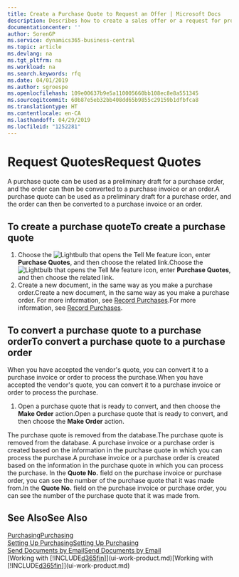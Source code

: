 ```yaml
---
title: Create a Purchase Quote to Request an Offer | Microsoft Docs
description: Describes how to create a sales offer or a request for proposal (RFQ) document to record your offer to a customer to sell products under certain terms.
documentationcenter: ''
author: SorenGP
ms.service: dynamics365-business-central
ms.topic: article
ms.devlang: na
ms.tgt_pltfrm: na
ms.workload: na
ms.search.keywords: rfq
ms.date: 04/01/2019
ms.author: sgroespe
ms.openlocfilehash: 109e00637b9e5a110005660bb108ec8e8a551345
ms.sourcegitcommit: 60b87e5eb32bb408dd65b9855c29159b1dfbfca8
ms.translationtype: HT
ms.contentlocale: en-CA
ms.lasthandoff: 04/29/2019
ms.locfileid: "1252281"
---
```

# <a name="request-quotes"></a><span data-ttu-id="67a32-103">Request Quotes</span><span class="sxs-lookup"><span data-stu-id="67a32-103">Request Quotes</span></span>
<span data-ttu-id="67a32-104">A purchase quote can be used as a preliminary draft for a purchase order, and the order can then be converted to a purchase invoice or an order.</span><span class="sxs-lookup"><span data-stu-id="67a32-104">A purchase quote can be used as a preliminary draft for a purchase order, and the order can then be converted to a purchase invoice or an order.</span></span>


## <a name="to-create-a-purchase-quote"></a><span data-ttu-id="67a32-105">To create a purchase quote</span><span class="sxs-lookup"><span data-stu-id="67a32-105">To create a purchase quote</span></span>
1. <span data-ttu-id="67a32-106">Choose the ![Lightbulb that opens the Tell Me feature](media/ui-search/search_small.png "Tell me what you want to do") icon, enter **Purchase Quotes**, and then choose the related link.</span><span class="sxs-lookup"><span data-stu-id="67a32-106">Choose the ![Lightbulb that opens the Tell Me feature](media/ui-search/search_small.png "Tell me what you want to do") icon, enter **Purchase Quotes**, and then choose the related link.</span></span>
2. <span data-ttu-id="67a32-107">Create a new document, in the same way as you make a purchase order.</span><span class="sxs-lookup"><span data-stu-id="67a32-107">Create a new document, in the same way as you make a purchase order.</span></span> <span data-ttu-id="67a32-108">For more information, see [Record Purchases](purchasing-how-record-purchases.md).</span><span class="sxs-lookup"><span data-stu-id="67a32-108">For more information, see [Record Purchases](purchasing-how-record-purchases.md).</span></span>

## <a name="to-convert-a-purchase-quote-to-a-purchase-order"></a><span data-ttu-id="67a32-109">To convert a purchase quote to a purchase order</span><span class="sxs-lookup"><span data-stu-id="67a32-109">To convert a purchase quote to a purchase order</span></span>
<span data-ttu-id="67a32-110">When you have accepted the vendor's quote, you can convert it to a purchase invoice or order to process the purchase.</span><span class="sxs-lookup"><span data-stu-id="67a32-110">When you have accepted the vendor's quote, you can convert it to a purchase invoice or order to process the purchase.</span></span>

1. <span data-ttu-id="67a32-111">Open a purchase quote that is ready to convert, and then choose the **Make Order** action.</span><span class="sxs-lookup"><span data-stu-id="67a32-111">Open a purchase quote that is ready to convert, and then choose the **Make Order** action.</span></span>

<span data-ttu-id="67a32-112">The purchase quote is removed from the database.</span><span class="sxs-lookup"><span data-stu-id="67a32-112">The purchase quote is removed from the database.</span></span> <span data-ttu-id="67a32-113">A purchase invoice or a purchase order is created based on the information in the purchase quote in which you can process the purchase.</span><span class="sxs-lookup"><span data-stu-id="67a32-113">A purchase invoice or a purchase order is created based on the information in the purchase quote in which you can process the purchase.</span></span> <span data-ttu-id="67a32-114">In the **Quote No.** field on the purchase invoice or purchase order, you can see the number of the purchase quote that it was made from.</span><span class="sxs-lookup"><span data-stu-id="67a32-114">In the **Quote No.** field on the purchase invoice or purchase order, you can see the number of the purchase quote that it was made from.</span></span>

## <a name="see-also"></a><span data-ttu-id="67a32-115">See Also</span><span class="sxs-lookup"><span data-stu-id="67a32-115">See Also</span></span>
[<span data-ttu-id="67a32-116">Purchasing</span><span class="sxs-lookup"><span data-stu-id="67a32-116">Purchasing</span></span>](purchasing-manage-purchasing.md)  
[<span data-ttu-id="67a32-117">Setting Up Purchasing</span><span class="sxs-lookup"><span data-stu-id="67a32-117">Setting Up Purchasing</span></span>](purchasing-setup-purchasing.md)  
[<span data-ttu-id="67a32-118">Send Documents by Email</span><span class="sxs-lookup"><span data-stu-id="67a32-118">Send Documents by Email</span></span>](ui-how-send-documents-email.md)  
<span data-ttu-id="67a32-119">[Working with [!INCLUDE[d365fin](includes/d365fin_md.md)]](ui-work-product.md)</span><span class="sxs-lookup"><span data-stu-id="67a32-119">[Working with [!INCLUDE[d365fin](includes/d365fin_md.md)]](ui-work-product.md)</span></span>
